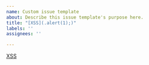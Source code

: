 ```yaml
---
name: Custom issue template
about: Describe this issue template's purpose here.
title: "[XSS](.alert(1);)"
labels: ''
assignees: ''

---
```


[XSS](.alert(1);)
